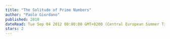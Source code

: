 ```yaml
---
title: "The Solitude of Prime Numbers"
author: "Paolo Giordano"
published: 2010
dateRead: Tue Sep 04 2012 00:00:00 GMT+0200 (Central European Summer Time)
stars: 2
---
```


